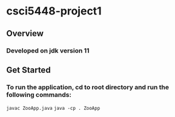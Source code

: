 # csci5448-project1
## Overview
### Developed on jdk version 11
## Get Started
### To run the application, cd to root directory and run the following commands:
`javac ZooApp.java`
`java -cp . ZooApp`